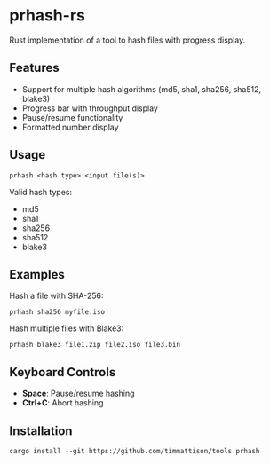 # prhash-rs

Rust implementation of a tool to hash files with progress display.

## Features

- Support for multiple hash algorithms (md5, sha1, sha256, sha512, blake3)
- Progress bar with throughput display
- Pause/resume functionality
- Formatted number display

## Usage

```
prhash <hash type> <input file(s)>
```

Valid hash types:
- md5
- sha1
- sha256
- sha512
- blake3

## Examples

Hash a file with SHA-256:
```
prhash sha256 myfile.iso
```

Hash multiple files with Blake3:
```
prhash blake3 file1.zip file2.iso file3.bin
```

## Keyboard Controls

- **Space**: Pause/resume hashing
- **Ctrl+C**: Abort hashing

## Installation

```
cargo install --git https://github.com/timmattison/tools prhash
```